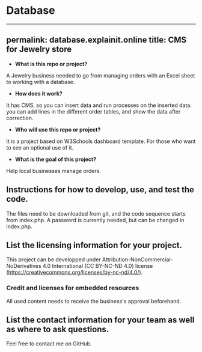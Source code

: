 # Database

---
permalink: database.explainit.online
title: CMS for Jewelry store
---

* **What is this repo or project?** 

A Jewelry business needed to go from managing orders with an Excel sheet to working with a database.

* **How does it work?**

It has CMS, so you can insert data and run processes on the inserted data. 
you can add lines in the different order tables, and show the data after correction.

* **Who will use this repo or project?**

It is a project based on W3Schools dashboard template. For those who want to see an optional use of it.

* **What is the goal of this project?**  

Help local businesses manage orders. 

## Instructions for how to develop, use, and test the code.

The files need to be downloaded from git, and the code sequence starts from index.php. A password is currently needed, but can be changed in index.php.

## List the licensing information for your project.

This project can be developped under Attribution-NonCommercial-NoDerivatives 4.0 International (CC BY-NC-ND 4.0) license (https://creativecommons.org/licenses/by-nc-nd/4.0/).

### Credit and licenses for embedded resources

All used content needs to receive the business's approval beforehand.

## List the contact information for your team as well as where to ask questions.

Feel free to contact me on GitHub.
